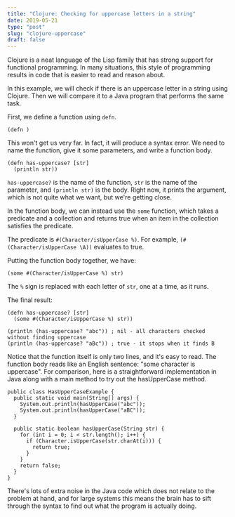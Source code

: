 ```yaml
---
title: "Clojure: Checking for uppercase letters in a string"
date: 2019-05-21
type: "post"
slug: "clojure-uppercase"
draft: false
---
```


Clojure is a neat language of the Lisp family that has strong support for
functional programming. In many situations, this style of programming results
in code that is easier to read and reason about.

In this example, we will check if there is an uppercase letter
in a string using Clojure. Then we will compare it to a Java program
that performs the same task.

First, we define a function using `defn`.

```
(defn )
```

This won't get us very far. In fact, it will produce a syntax error. We need
to name the function, give it some parameters, and write a function body.

```
(defn has-uppercase? [str]
  (println str))
```

`has-uppercase?` is the name of the function, `str` is the name of the
parameter, and `(println str)` is the body. Right now, it prints the
argument, which is not quite what we want, but we're getting close.

In the function body, we can instead use the `some` function, which takes
a predicate and a collection and returns true when an item in the collection
satisfies the predicate.

The predicate is `#(Character/isUpperCase %)`. For example,
`(#(Character/isUpperCase \A))` evaluates to true.

Putting the function body together, we have:

```
(some #(Character/isUpperCase %) str)
```

The `%` sign is replaced with each letter of `str`, one at a time, as it runs.

The final result:

```
(defn has-uppercase? [str]
  (some #(Character/isUpperCase %) str))

(println (has-uppercase? "abc")) ; nil - all characters checked without finding uppercase
(println (has-uppercase? "aBc")) ; true - it stops when it finds B
```

Notice that the function itself is only two lines, and it's easy to read. The
function body reads like an English sentence: "some character is uppercase".
For comparison, here is a straightforward implementation in Java along with a
main method to try out the hasUpperCase method.

```
public class HasUpperCaseExample {
  public static void main(String[] args) {
    System.out.println(hasUpperCase("abc"));
    System.out.println(hasUpperCase("aBC"));
  }

  public static boolean hasUpperCase(String str) {
    for (int i = 0; i < str.length(); i++) {
      if (Character.isUpperCase(str.charAt(i))) {
        return true;
      }
    }
    return false;
  }
}
```

There's lots of extra noise in the Java code which does not relate to the
problem at hand, and for large systems this means the brain has to sift
through the syntax to find out what the program is actually doing.

